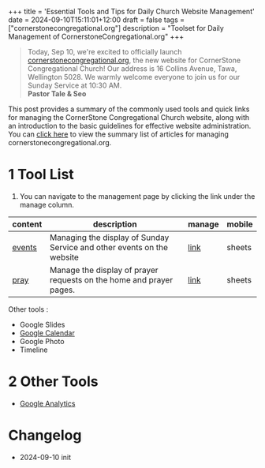 +++
title = 'Essential Tools and Tips for Daily Church Website Management'
date = 2024-09-10T15:11:01+12:00
draft = false
tags = ["cornerstonecongregational.org"]
description = "Toolset for Daily Management of CornerstoneCongregational.org"
+++
> Today, Sep 10, we're excited to officially launch [cornerstonecongregational.org](https://cornerstonecongregational.org), the new website for CornerStone Congregational Church! Our address is 16 Collins Avenue, Tawa, Wellington 5028. We warmly welcome everyone to join us for our Sunday Service at 10:30 AM.   
> **Pastor Tale & Seo** 

This post provides a summary of the commonly used tools and quick links for managing the CornerStone Congregational Church website, along with an introduction to the basic guidelines for effective website administration.  
You can [click here](https://moloxiao.github.io/tags/cornerstonecongregational.org/) to view the summary list of articles for managing cornerstonecongregational.org.

# 1 Tool List

1. You can navigate to the management page by clicking the link under the manage column.  


|content|description|manage|mobile|
|--|----|--|--|
|[events](https://cornerstonecongregational.org/next)|Managing the display of Sunday Service and other events on the website|[link](https://docs.google.com/spreadsheets/d/15lUgUJiUdOuExspq30az6ph5tpU1tOiSgs3Km22ev4s)|sheets|
|[pray](https://cornerstonecongregational.org/pray)|Manage the display of prayer requests on the home and prayer pages.|[link](https://docs.google.com/spreadsheets/d/1Pq64xZKJxRluh-ssXw6TjSEKwN2UKHc8WXPUWXIxCC4)|sheets|  

Other tools : 
* Google Slides
* [Google Calendar](https://calendar.google.com/)
* Google Photo
* Timeline

# 2 Other Tools

* [Google Analytics](https://analytics.google.com/)  


# Changelog

* 2024-09-10 init

